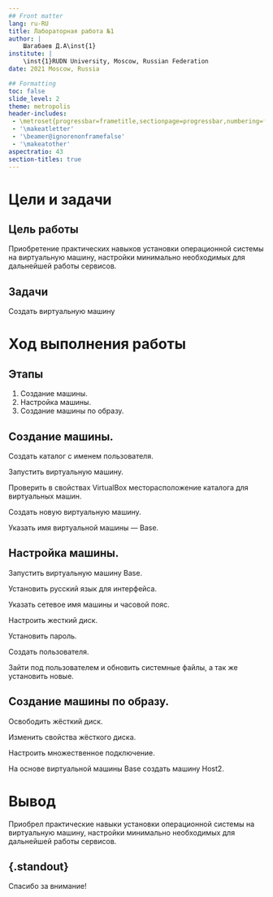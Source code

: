 ```yaml
---
## Front matter
lang: ru-RU
title: Лабораторная работа №1
author: |
	Шагабаев Д.А\inst{1}
institute: |
	\inst{1}RUDN University, Moscow, Russian Federation
date: 2021 Moscow, Russia

## Formatting
toc: false
slide_level: 2
theme: metropolis
header-includes: 
 - \metroset{progressbar=frametitle,sectionpage=progressbar,numbering=fraction}
 - '\makeatletter'
 - '\beamer@ignorenonframefalse'
 - '\makeatother'
aspectratio: 43
section-titles: true
---
```


# Цели и задачи 

## Цель работы

Приобретение практических навыков установки операционной системы на виртуальную машину, настройки минимально необходимых для дальнейшей работы сервисов.

## Задачи

 Создать виртуальную машину

# Ход выполнения работы

## Этапы 

1. Создание машины.
2. Настройка машины.
3. Создание машины по образу.


## Создание машины.

Создать каталог с именем пользователя.

Запустить виртуальную машину.

Проверить в свойствах VirtualBox месторасположение каталога для виртуальных машин.

Создать новую виртуальную машину.

Указать имя виртуальной машины — Base.


## Настройка машины.

Запустить виртуальную машину Base.

Установить русский язык для интерфейса.

Указать сетевое имя машины и часовой пояс.

Настроить жесткий диск.

Установить пароль.

Создать пользователя.

Зайти под пользователем и обновить системные файлы, а так же установить новые.

## Создание машины по образу.

Освободить жёсткий диск.

Изменить свойства жёсткого диска.

Настроить множественное подключение.

На основе виртуальной машины Base создать машину Host2.



# Вывод

Приобрел практические навыки установки операционной системы на виртуальную машину, настройки минимально необходимых для дальнейшей работы сервисов.


## {.standout}

Спасибо за внимание!
